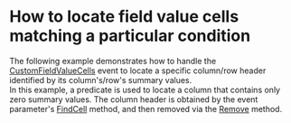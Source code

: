 # How to locate field value cells matching a particular condition


<p>The following example demonstrates how to handle the <a href="https://documentation.devexpress.com/#WindowsForms/DevExpressXtraPivotGridPivotGridControl_CustomFieldValueCellstopic">CustomFieldValueCells</a> event to locate a specific column/row header identified by its column's/row's summary values.<br> In this example, a predicate is used to locate a column that contains only zero summary values. The column header is obtained by the event parameter's <a href="https://documentation.devexpress.com/#CoreLibraries/DevExpressXtraPivotGridPivotCustomFieldValueCellsEventArgsBase~T1~T2~_FindCelltopic">FindCell</a> method, and then removed via the <a href="https://documentation.devexpress.com/#CoreLibraries/DevExpressXtraPivotGridDataPivotCustomFieldValueCellsEventArgsBase_Removetopic">Remove</a> method.</p>

<br/>


